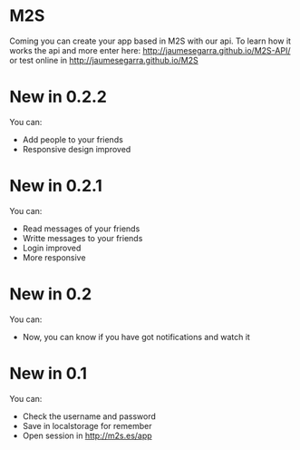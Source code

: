 M2S
===

Coming you can create your app based in M2S with our api.
To learn how it works the api and more enter here:
http://jaumesegarra.github.io/M2S-API/ or test online in http://jaumesegarra.github.io/M2S

New in 0.2.2
===
You can:
  - Add people to your friends
  - Responsive design improved
  
New in 0.2.1
===
You can:
  - Read messages of your friends
  - Writte messages to your friends
  - Login improved
  - More responsive
  
New in 0.2
===
You can:
  - Now, you can know if you have got notifications and watch it

New in 0.1
===
You can:
  - Check the username and password
  - Save in localstorage for remember
  - Open session in http://m2s.es/app